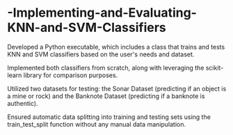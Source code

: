 # -Implementing-and-Evaluating-KNN-and-SVM-Classifiers

Developed a Python executable, which includes a class that trains and tests KNN and SVM classifiers based on the user's needs and dataset. 

Implemented both classifiers from scratch, along with leveraging the scikit-learn library for comparison purposes.

Utilized two datasets for testing: the Sonar Dataset (predicting if an object is a mine or rock) and the Banknote Dataset (predicting if a banknote is authentic).

Ensured automatic data splitting into training and testing sets using the train_test_split function without any manual data manipulation.
